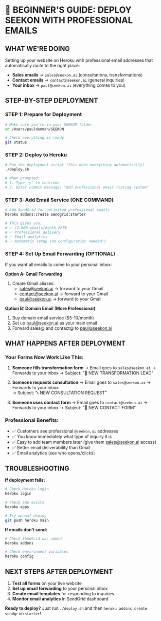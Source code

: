 # 🚀 BEGINNER'S GUIDE: DEPLOY SEEKON WITH PROFESSIONAL EMAILS

## WHAT WE'RE DOING
Setting up your website on Heroku with professional email addresses that automatically route to the right place:
- **Sales emails** → `sales@seekon.ai` (consultations, transformations)
- **Contact emails** → `contact@seekon.ai` (general inquiries)  
- **Your inbox** → `paul@seekon.ai` (everything comes to you)

## STEP-BY-STEP DEPLOYMENT

### **STEP 1: Prepare for Deployment**
```bash
# Make sure you're in your SEEKON folder
cd /Users/pauldenman/SEEKON

# Check everything is ready
git status
```

### **STEP 2: Deploy to Heroku** 
```bash
# Run the deployment script (this does everything automatically)
./deploy.sh

# When prompted:
# 1. Type 'y' to continue
# 2. Enter commit message: "Add professional email routing system"
```

### **STEP 3: Add Email Service (ONE COMMAND)**
```bash
# Add SendGrid for unlimited professional emails
heroku addons:create sendgrid:starter

# This gives you:
# ✅ 12,000 emails/month FREE
# ✅ Professional delivery  
# ✅ Email analytics
# ✅ Automatic setup (no configuration needed!)
```

### **STEP 4: Set Up Email Forwarding (OPTIONAL)**
If you want all emails to come to your personal inbox:

**Option A: Gmail Forwarding**
1. Create Gmail aliases:
   - sales@seekon.ai → forward to your Gmail
   - contact@seekon.ai → forward to your Gmail
   - paul@seekon.ai → forward to your Gmail

**Option B: Domain Email (More Professional)**
1. Buy domain email service ($5-10/month)
2. Set up paul@seekon.ai as your main email
3. Forward sales@ and contact@ to paul@seekon.ai

## WHAT HAPPENS AFTER DEPLOYMENT

### **Your Forms Now Work Like This:**

1. **Someone fills transformation form** 
   → Email goes to `sales@seekon.ai` 
   → Forwards to your inbox
   → Subject: "🚀 NEW TRANSFORMATION LEAD"

2. **Someone requests consultation**
   → Email goes to `sales@seekon.ai`
   → Forwards to your inbox  
   → Subject: "📞 NEW CONSULTATION REQUEST"

3. **Someone uses contact form**
   → Email goes to `contact@seekon.ai`
   → Forwards to your inbox
   → Subject: "💬 NEW CONTACT FORM"

### **Professional Benefits:**
- ✅ Customers see professional `@seekon.ai` addresses
- ✅ You know immediately what type of inquiry it is
- ✅ Easy to add team members later (give them sales@seekon.ai access)
- ✅ Better email deliverability than Gmail
- ✅ Email analytics (see who opens/clicks)

## TROUBLESHOOTING

**If deployment fails:**
```bash
# Check Heroku login
heroku login

# Check app exists
heroku apps

# Try manual deploy
git push heroku main
```

**If emails don't send:**
```bash
# Check SendGrid was added
heroku addons

# Check environment variables
heroku config
```

## NEXT STEPS AFTER DEPLOYMENT

1. **Test all forms** on your live website
2. **Set up email forwarding** to your personal inbox
3. **Create email templates** for responding to inquiries
4. **Monitor email analytics** in SendGrid dashboard

**Ready to deploy?** Just run `./deploy.sh` and then `heroku addons:create sendgrid:starter`!